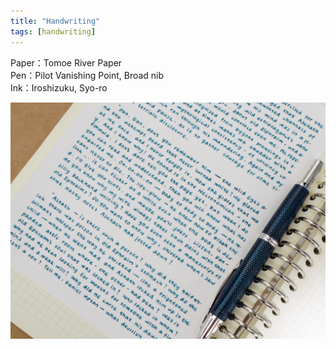 ```yaml
---
title: "Handwriting"
tags: [handwriting]
---
```


Paper：Tomoe River Paper  
Pen：Pilot Vanishing Point, Broad nib  
Ink：Iroshizuku, Syo-ro  

![](handwriting.jpg)
